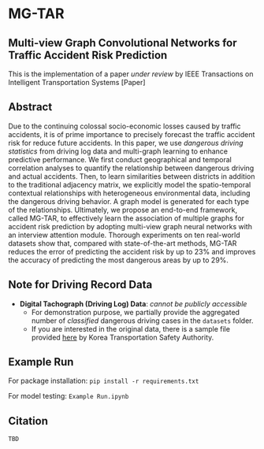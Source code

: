 # MG-TAR
## Multi-view Graph Convolutional Networks for Traffic Accident Risk Prediction

This is the implementation of a paper _under review_ by IEEE Transactions on Intelligent Transportation Systems [Paper]

## Abstract
Due to the continuing colossal socio-economic losses caused by traffic accidents, it is of prime importance to precisely forecast the traffic accident risk for reduce future accidents. In this paper, we use _dangerous driving statistics_ from driving log data and multi-graph learning to enhance predictive performance. We first conduct geographical and temporal correlation analyses to quantify the relationship between dangerous driving and actual accidents. Then, to learn similarities between districts in addition to the traditional adjacency matrix, we explicitly model the spatio-temporal contextual relationships with heterogeneous environmental data, including the dangerous driving behavior. A graph model is generated for each type of the relationships. Ultimately, we propose an end-to-end framework, called MG-TAR, to effectively learn the association of multiple graphs for accident risk prediction by adopting multi-view graph neural networks with an interview attention module. Thorough experiments on ten real-world datasets show that, compared with state-of-the-art methods, MG-TAR reduces the error of predicting the accident risk by up to 23% and improves the accuracy of predicting the most dangerous areas by up to 29%.

## Note for Driving Record Data
- **Digital Tachograph (Driving Log) Data**: _cannot be publicly accessible_ 
  - For demonstration purpose, we partially provide the aggregated number of _classified_ dangerous driving cases in the `datasets` folder. 
  - If you are interested in the original data, there is a sample file provided [here](https://www.data.go.kr/en/data/15050068/fileData.do) by Korea Transportation Safety Authority.

## Example Run
For package installation: `pip install -r requirements.txt` 

For model testing: `Example Run.ipynb`

## Citation
```
TBD
```
